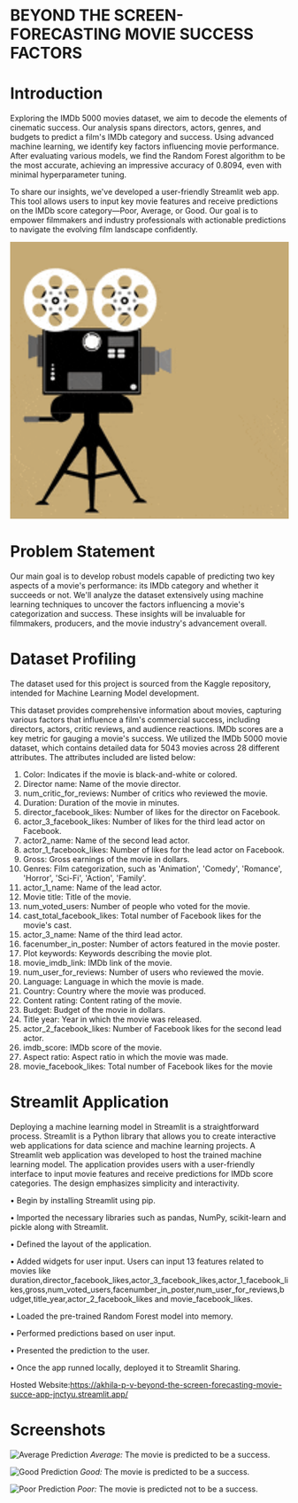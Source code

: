 # BEYOND THE SCREEN-FORECASTING MOVIE SUCCESS FACTORS

# Introduction

Exploring the IMDb 5000 movies dataset, we aim to decode the elements of cinematic success. Our analysis spans directors, actors, genres, and budgets to predict a film's IMDb category and success. Using advanced machine learning, we identify key factors influencing movie performance. After evaluating various models, we find the Random Forest algorithm to be the most accurate, achieving an impressive accuracy of 0.8094, even with minimal hyperparameter tuning.

To share our insights, we've developed a user-friendly Streamlit web app. This tool allows users to input key movie features and receive predictions on the IMDb score category—Poor, Average, or Good. Our goal is to empower filmmakers and industry professionals with actionable predictions to navigate the evolving film landscape confidently.
<div align="center">
  <img src="https://github.com/Akhila-p-v/Streamlit_noscale/blob/main/moviegif.gif" alt="Animated GIF" width="800" height="500">
</div>





# Problem Statement

Our main goal is to develop robust models capable of predicting two key aspects of a movie's performance: its IMDb category and whether it succeeds or not. We'll analyze the dataset extensively using machine learning techniques to uncover the factors influencing a movie's categorization and success. These insights will be invaluable for filmmakers, producers, and the movie industry's advancement overall.

# Dataset Profiling

The dataset used for this project is sourced from the Kaggle repository, intended for Machine Learning Model development.

This dataset provides comprehensive information about movies, capturing various factors that influence a film's commercial success, including directors, actors, critic reviews, and audience reactions. IMDb scores are a key metric for gauging a movie's success. We utilized the IMDb 5000 movie dataset, which contains detailed data for 5043 movies across 28 different attributes. The attributes included are listed below:

1.	Color: Indicates if the movie is black-and-white or colored.
2.	Director name: Name of the movie director.
3.	num_critic_for_reviews: Number of critics who reviewed the movie.
4.	Duration: Duration of the movie in minutes.
5.	director_facebook_likes: Number of likes for the director on Facebook.
6.	actor_3_facebook_likes: Number of likes for the third lead actor on Facebook.
7.	actor2_name: Name of the second lead actor.
8.	actor_1_facebook_likes: Number of likes for the lead actor on Facebook.
9.	Gross: Gross earnings of the movie in dollars.
10.	Genres: Film categorization, such as 'Animation', 'Comedy', 'Romance', 'Horror', 'Sci-Fi', 'Action', 'Family'.
11.	actor_1_name: Name of the lead actor.
12.	Movie title: Title of the movie.
13.	num_voted_users: Number of people who voted for the movie.
14.	cast_total_facebook_likes: Total number of Facebook likes for the movie's cast.
15.	actor_3_name: Name of the third lead actor.
16.	facenumber_in_poster: Number of actors featured in the movie poster.
17.	Plot keywords: Keywords describing the movie plot.
18.	movie_imdb_link: IMDb link of the movie.
19.	num_user_for_reviews: Number of users who reviewed the movie.
20.	Language: Language in which the movie is made.
21.	Country: Country where the movie was produced.
22.	Content rating: Content rating of the movie.
23.	Budget: Budget of the movie in dollars.
24.	Title year: Year in which the movie was released.
25.	actor_2_facebook_likes: Number of Facebook likes for the second lead actor.
26.	imdb_score: IMDb score of the movie.
27.	Aspect ratio: Aspect ratio in which the movie was made.
28.	movie_facebook_likes: Total number of Facebook likes for the movie


# Streamlit Application

Deploying a machine learning model in Streamlit is a straightforward process. Streamlit is a Python library that allows you to create interactive web applications for data science and machine learning projects. A Streamlit web application was developed to host the trained machine learning model. The application provides users with a user-friendly interface to input movie features and receive predictions for IMDb score categories. The design emphasizes simplicity and interactivity.

•	Begin by installing Streamlit using pip.

•	Imported the necessary libraries such as pandas, NumPy, scikit-learn and pickle along with Streamlit.

•	Defined the layout of the application.

•	Added widgets for user input. Users can input 13 features related to movies like duration,director_facebook_likes,actor_3_facebook_likes,actor_1_facebook_likes,gross,num_voted_users,facenumber_in_poster,num_user_for_reviews,budget,title_year,actor_2_facebook_likes and  movie_facebook_likes.

•	Loaded the pre-trained Random Forest model into memory.

•	Performed predictions based on user input.

•	Presented the prediction to the user.

•	Once the app runned locally, deployed it to Streamlit Sharing.



Hosted Website:https://akhila-p-v-beyond-the-screen-forecasting-movie-succe-app-jnctyu.streamlit.app/ 

# Screenshots

![Average Prediction](https://github.com/Akhila-p-v/BEYOND_THE_SCREEN-FORECASTING_MOVIE_SUCCESS_FACTORS/blob/main/average.png)
*Average:* The movie is predicted to be a success.

![Good Prediction](https://github.com/Akhila-p-v/BEYOND_THE_SCREEN-FORECASTING_MOVIE_SUCCESS_FACTORS/blob/main/good.png)
*Good:* The movie is predicted to be a success.

![Poor Prediction](https://github.com/Akhila-p-v/BEYOND_THE_SCREEN-FORECASTING_MOVIE_SUCCESS_FACTORS/blob/main/poor.png)
*Poor:* The movie is predicted not to be a success.


